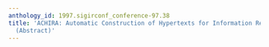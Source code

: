 ```yaml
---
anthology_id: 1997.sigirconf_conference-97.38
title: 'ACHIRA: Automatic Construction of Hypertexts for Information Retrieval Applications
  (Abstract)'
---
```

